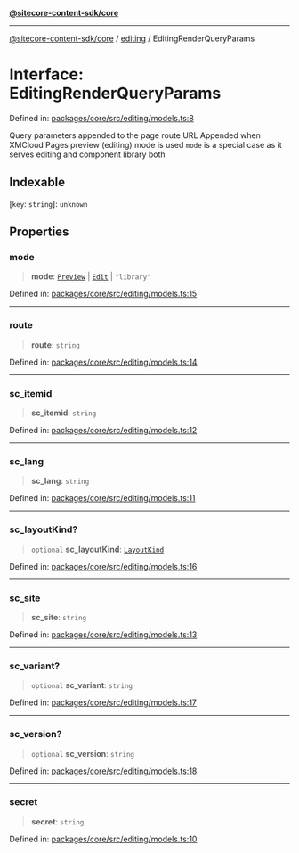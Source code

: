 [**@sitecore-content-sdk/core**](../../README.md)

***

[@sitecore-content-sdk/core](../../README.md) / [editing](../README.md) / EditingRenderQueryParams

# Interface: EditingRenderQueryParams

Defined in: [packages/core/src/editing/models.ts:8](https://github.com/Sitecore/xmc-jss-dev/blob/2587fa13814e20ee230863406a92229f2eebdb43/packages/core/src/editing/models.ts#L8)

Query parameters appended to the page route URL
Appended when XMCloud Pages preview (editing) mode is used
`mode` is a special case as it serves editing and component library both

## Indexable

\[`key`: `string`\]: `unknown`

## Properties

### mode

> **mode**: [`Preview`](../../layout/enumerations/LayoutServicePageState.md#preview) \| [`Edit`](../../layout/enumerations/LayoutServicePageState.md#edit) \| `"library"`

Defined in: [packages/core/src/editing/models.ts:15](https://github.com/Sitecore/xmc-jss-dev/blob/2587fa13814e20ee230863406a92229f2eebdb43/packages/core/src/editing/models.ts#L15)

***

### route

> **route**: `string`

Defined in: [packages/core/src/editing/models.ts:14](https://github.com/Sitecore/xmc-jss-dev/blob/2587fa13814e20ee230863406a92229f2eebdb43/packages/core/src/editing/models.ts#L14)

***

### sc\_itemid

> **sc\_itemid**: `string`

Defined in: [packages/core/src/editing/models.ts:12](https://github.com/Sitecore/xmc-jss-dev/blob/2587fa13814e20ee230863406a92229f2eebdb43/packages/core/src/editing/models.ts#L12)

***

### sc\_lang

> **sc\_lang**: `string`

Defined in: [packages/core/src/editing/models.ts:11](https://github.com/Sitecore/xmc-jss-dev/blob/2587fa13814e20ee230863406a92229f2eebdb43/packages/core/src/editing/models.ts#L11)

***

### sc\_layoutKind?

> `optional` **sc\_layoutKind**: [`LayoutKind`](../enumerations/LayoutKind.md)

Defined in: [packages/core/src/editing/models.ts:16](https://github.com/Sitecore/xmc-jss-dev/blob/2587fa13814e20ee230863406a92229f2eebdb43/packages/core/src/editing/models.ts#L16)

***

### sc\_site

> **sc\_site**: `string`

Defined in: [packages/core/src/editing/models.ts:13](https://github.com/Sitecore/xmc-jss-dev/blob/2587fa13814e20ee230863406a92229f2eebdb43/packages/core/src/editing/models.ts#L13)

***

### sc\_variant?

> `optional` **sc\_variant**: `string`

Defined in: [packages/core/src/editing/models.ts:17](https://github.com/Sitecore/xmc-jss-dev/blob/2587fa13814e20ee230863406a92229f2eebdb43/packages/core/src/editing/models.ts#L17)

***

### sc\_version?

> `optional` **sc\_version**: `string`

Defined in: [packages/core/src/editing/models.ts:18](https://github.com/Sitecore/xmc-jss-dev/blob/2587fa13814e20ee230863406a92229f2eebdb43/packages/core/src/editing/models.ts#L18)

***

### secret

> **secret**: `string`

Defined in: [packages/core/src/editing/models.ts:10](https://github.com/Sitecore/xmc-jss-dev/blob/2587fa13814e20ee230863406a92229f2eebdb43/packages/core/src/editing/models.ts#L10)
